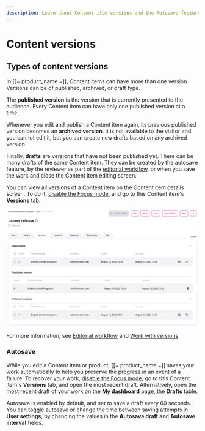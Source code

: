 ```yaml
---
description: Learn about Content item versions and the Autosave feature.
---
```


# Content versions

## Types of content versions

In [[= product_name =]], Content items can have more than one version.
Versions can be of published, archived, or draft type.

The **published version** is the version that is currently presented to the audience.
Every Content item can have only one published version at a time.

Whenever you edit and publish a Content item again, its previous published version becomes an **archived version**.
It is not available to the visitor and you cannot edit it, but you can create new drafts based on any archived version.

Finally, **drafts** are versions that have not been published yet.
There can be many drafts of the same Content item.
They can be created by the autosave feature, by the reviewer as part of the 
[editorial workflow](workflow_management/editorial_workflow.md), or when you save
the work and close the Content item editing screen.

You can view all versions of a Content item on the Content item details screen.
To do it, [disable the Focus mode](../getting_started/discover_ui.md#disable-focus-mode), and go to this Content item's **Versions** tab.

![All versions of a Content item](img/content_item_versions.png "All versions of a Content item")

For more information, see [Editorial workflow](workflow_management/editorial_workflow.md) and [Work with versions](work_with_versions.md).

### Autosave

While you edit a Content item or product, [[= product_name =]] saves your work automatically to help you preserve the progress in an event of a failure.
To recover your work, [disable the Focus mode](../getting_started/discover_ui.md#disable-focus-mode), go to this Content item's **Versions** tab, and open the most recent draft.
Alternatively, open the most recent draft of your work on the **My dashboard** page, the **Drafts** table.

Autosave is enabled by default, and set to save a draft every 60 seconds.
You can toggle autosave or change the time between saving attempts in **User settings**, by changing
the values in the **Autosave draft** and **Autosave interval** fields.
